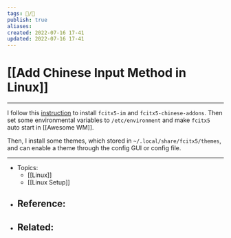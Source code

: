 ```yaml
---
tags: 📝️/🌱️
publish: true
aliases: 
created: 2022-07-16 17-41
updated: 2022-07-16 17-41
---
```


# [[Add Chinese Input Method in Linux]]

---

I follow this [instruction](https://wiki.archlinux.org/title/Fcitx5_(%E7%AE%80%E4%BD%93%E4%B8%AD%E6%96%87)#%E5%BC%80%E6%9C%BA%E5%90%AF%E5%8A%A8) to install `fcitx5-im` and `fcitx5-chinese-addons`. Then set some environmental variables to `/etc/environment` and make `fcitx5` auto start in [[Awesome WM]].

Then, I install some themes, which stored in `~/.local/share/fcitx5/themes`, and can enable a theme through the config GUI or config file. 

---

- Topics: 
	- [[Linux]]
	- [[Linux Setup]]
- Reference:
	- 
- Related:
	- 
